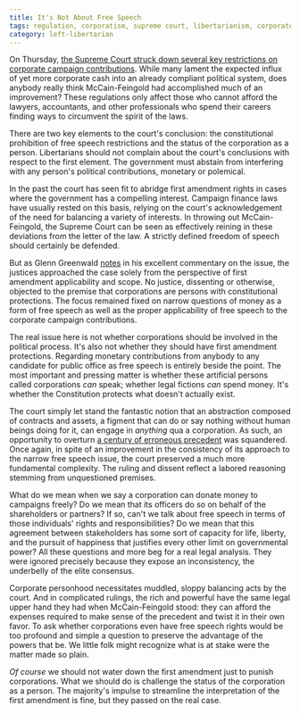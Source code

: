 ```yaml
---
title: It's Not About Free Speech
tags: regulation, corporatism, supreme court, libertarianism, corporate personhood
category: left-libertarian
---
```


On Thursday, [the Supreme Court struck down several key restrictions on corporate campaign contributions](http://www.courthousenews.com/2010/01/23/U_S_Supreme_Court.htm). While many lament the expected influx of yet more corporate cash into an already compliant political system, does anybody really think McCain-Feingold had accomplished much of an improvement? These regulations only affect those who cannot afford the lawyers, accountants, and other professionals who spend their careers finding ways to circumvent the spirit of the laws.

There are two key elements to the court's conclusion: the constitutional prohibition of free speech restrictions and the status of the corporation as a person. Libertarians should not complain about the court's conclusions with respect to the first element. The government must abstain from interfering with any person's political contributions, monetary or polemical. 

In the past the court has seen fit to abridge first amendment rights in cases where the government has a compelling interest. Campaign finance laws have usually rested on this basis, relying on the court's acknowledgement of the need for balancing a variety of interests. In throwing out McCain-Feingold, the Supreme Court can be seen as effectively reining in these deviations from the letter of the law. A strictly defined freedom of speech should certainly be defended.

But as Glenn Greenwald [notes](http://www.salon.com/news/opinion/glenn_greenwald/2010/01/23/citizens_united/index.html) in his excellent commentary on the issue, the justices approached the case solely from the perspective of first amendment applicability and scope. No justice, dissenting or otherwise, objected to the premise that corporations are persons with constitutional protections. The focus remained fixed on narrow questions of money as a form of free speech as well as the proper applicability of free speech to the corporate campaign contributions.

The real issue here is not whether corporations should be involved in the political process. It's also not whether they should have first amendment protections. Regarding monetary contributions from anybody to any candidate for public office as free speech is entirely beside the point. The most important and pressing matter is whether these artificial persons called corporations _can_ speak; whether legal fictions _can_ spend money. It's whether the Constitution protects what doesn't actually exist.

The court simply let stand the fantastic notion that an abstraction composed of contracts and assets, a figment that can do or say nothing without human beings doing for it, can engage in _anything_ qua a corporation. As such, an opportunity to overturn [a century of erroneous precedent](http://en.wikipedia.org/wiki/Santa_Clara_County_v._Southern_Pacific_Railroad) was squandered. Once again, in spite of an improvement in the consistency of its approach to the narrow free speech issue, the court preserved a much more fundamental complexity. The ruling and dissent reflect a labored reasoning stemming from unquestioned premises. 

What do we mean when we say a corporation can donate money to campaigns freely? Do we mean that its officers do so on behalf of the shareholders or partners? If so, can't we talk about free speech in terms of those individuals' rights and responsibilities? Do we mean that this agreement between stakeholders has some sort of capacity for life, liberty, and the pursuit of happiness that justifies every other limit on governmental power? All these questions and more beg for a real legal analysis. They were ignored precisely because they expose an inconsistency, the underbelly of the elite consensus.

Corporate personhood necessitates muddled, sloppy balancing acts by the court. And in complicated rulings, the rich and powerful have the same legal upper hand they had when McCain-Feingold stood: they can afford the expenses required to make sense of the precedent and twist it in their own favor. To ask whether corporations even have free speech rights would be too profound and simple a question to preserve the advantage of the powers that be. We little folk might recognize what is at stake were the matter made so plain.

_Of course_ we should not water down the first amendment just to punish corporations. What we should do is challenge the status of the corporation as a person. The majority's impulse to streamline the interpretation of the first amendment is fine, but they passed on the real case.